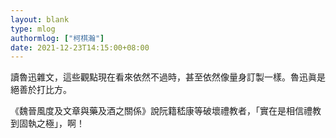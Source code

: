 ```yaml
---
layout: blank
type: mlog
authormlog: ["柯棋瀚"]
date: 2021-12-23T14:15:00+08:00
---
```


讀魯迅雜文，這些觀點現在看來依然不過時，甚至依然像量身訂製一樣。魯迅眞是絕善於打比方。

《魏晉風度及文章與藥及酒之關係》說阮籍嵇康等破壞禮教者，「實在是相信禮教到固執之極」，啊！
